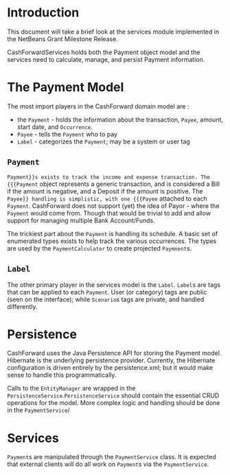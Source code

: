 # Introduction #

This document will take a brief look at the services module implemented in the NetBeans Grant Milestone Release.

CashForwardServices holds both the Payment object model and the services need to calculate, manage, and persist Payment information.

# The Payment Model #

The most import players in the CashForward domain model are :

  * the `Payment` - holds the information about the transaction, `Payee`, amount, start date, and `Occurrence`.
  * `Payee` - tells the `Payment` who to pay
  * `Label` - categorizes the `Payment`; may be a system or user tag

## `Payment` ##

`Payment}}s exists to track the income and expense transaction. The {{{Payment` object represents a generic transaction, and is considered a Bill if the amount is negative, and a Deposit if the amount is positive. The `Payee}} handling is simplistic, with one {{{Payee` attached to each `Payment`. CashForward does not support (yet) the idea of Payor - where the `Payment` would come from. Though that would be trivial to add and allow support for managing multiple Bank Account/Funds.

The trickiest part about the `Payment` is handling its schedule. A basic set of enumerated types exists to help track the various occurrences. The types are used by the `PaymentCalculator` to create projected `Paymnent`s.

## `Label` ##

The other primary player in the services model is the `Label`. `Label`s are tags that can be applied to each `Payment`. User (or category) tags are public (seen on the interface); while `Scenario`s tags are private, and handled differently.

# Persistence #

CashForward uses the Java Persistence API for storing the Payment model. Hibernate is the underlying persistence provider. Currently, the Hibernate configuration is driven entirely by the persistence.xml; but it would make sense to handle this programmatically.

Calls to the `EntityManager` are wrapped in the `PersistenceService`.`PersistenceService` should contain the essential CRUD operations for the model. More complex logic and handling should be done in the `PaymentService`/

# Services #

`Payment`s are manipulated through the `PaymentService` class. It is expected that external clients will do all work on `Payment`s via the `PaymentService`.